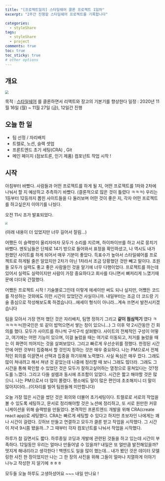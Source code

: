 ```yaml
---
title: "[프로젝트일지] 스타일쉐어 클론 프로젝트 1일차"
excerpt: "2주간 진행할 스타일쉐어 프로젝트를 기록합니다"

categories:
  - styleShare
tags:
  - styleShare
  - project
comments: true
toc: true
toc_sticky: true
# other options
---
```


## 개요

<img src="https://i.ibb.co/h2xWRXL/2020-11-16-6-27-04.png" style="zoom:67%;" />

목적 : [스타일쉐어](https://www.styleshare.kr/) 를 클론하면서 리액트와 장고의 기본기를 향상한다
일정 : 2020년 11월 16일 (월) ~ 11월 27일 (금), 12일간 진행

## 오늘 한 일

- 팀 선정 / 자리배치
- 트렐로, 노션, 슬랙 셋업
- 프론트엔드 초기 세팅(CRA) , Git
- 메인 페이지 (점보트론, 인기 제품) 컴포넌트 작업 시작 ! 


## 시작

아침부터 바빴다. 사람들과 어떤 프로젝트를 하게 될 지, 어떤 프로젝트를 1차와 2차에 나눠서 할 지 예상하고 추측하기 바빴다. (결론적으로 많은 것이 틀렸다 ㅋㅋㅋ) 우리는 1등부터 12등까지 뽑힌 사이트들을 다 둘러보며 어떤 것이 좋은 지, 각자 어떤 프로젝트를 하고싶은지 이야기를 나눴다. 

오전 11시 조가 발표되었다.

<img src="https://i.ibb.co/6RJHSJc/2020-11-17-9-21-08.png" style="zoom:50%;" />

(아래 내용이 더 있었지만 너무 길어서 잘림...)

어쨌든 이 슬랙방이 울리자마자 모두가 소리를 지르며, 하이파이브를 하고 서로 뭉치기 바빴다. 멘토님들은 단체로 14기 방으로 들어와서 표정을 확인하셨고, 나 역시도 내가 원했던 사이트를 하게 되어서 매우 기분이 좋았다. 득표수가 높아서 스타일쉐어를 프로젝트로 하게될 줄은 알았지만 2차가 아닌 1차라서 조금 당황했던 것만 빼고 말이다. 조원들 모두가 실력도 좋고 좋은 사람들인 것을 알기에 너무 다행이었다. 프로젝트를 하는데 있어서 실력도 실력이지만 사람이 가장 중요하다고 회사를 다니면서 뼈저리게 느꼈기때문에 더더욱 간절했다.

어쨌든 프로젝트 시작 ! 기술블로그인데 이렇게 에세이만 써도 되나 싶지만, 어쨌든 코드를 작성하는 것외에도 이런 시간이 있었던건 사실이니까. 내일부터는 조금 더 코드랑 기술 중심으로 작성해보도록 하겠습니다...에세이 형식이 아니라...계속 쓰면서 발전시키겠습니다

팀을 모아서 가장 먼저 했던 것은 자리배치, 팀명 정하기 그리고 **같이 점심먹기** 였다 ㅋㅋㅋㅋㅋ(한국인은 또 같이 밥먹으면서 쌓는 정이 있으니...) 그 이후 약 2시간동안 긴 회의를 했다. 모두가 사이트를 하나씩 구석구석 살펴봤다. 사이트의 전체적인 구성이 어떻고, 여기에는 어떤 기능이 있으며, 이걸 눌렀을 때는 여기로 이동되고, 저거를 눌렀을 때는 이 화면이 띄어지는 것을 살펴보았다. 그리고 빠르게 우선순위를 정했다. 한정된 시간안에 어떤 것부터 집중해서 할 것인지 정하는 것은 매우 중요하다. 나는 PM으로서 전체적인 회의를 이끌면서 선택과 집중을 하기위해 노력했다. 사실 욕심은 매우 컸다. 그래도 많이 쳐내려고 해서 쳐낸 것 같았는데 나중에 정리할 때 보니 그래도 많더라. 그래도 그 시간을 통해 확인할 수 있었던 것은 모두가 잘하고싶어하는 열정으로 뭉쳐있다는 것?정도를 느꼈다. 그리고 다들 설렘과 동시에 초조함이 있었다. 시간은 짧고 해야할 것은 많으니. 나는 PM으로서 더 많이 쫄렸다. 평소에도 말이 많은 편인데 초조해지니 더 말이 많아지더라...(이자리를 빌어 팀원들께 미안합니다)

오늘 가장 많은 시간을 썼던 것은 회의와 더불어 초기세팅이다. 트렐로로 서로의 작업을 볼 수 있도록 세팅하고, 문서로 정리해야할 것은 노션에 정리하고, 또 서로 원만한 커뮤니케이션을 위해 슬랙방을 만들었다. 본격적인 프론트엔드 개발을 위해 CRA(create react app)로 세팅했다. CRA는 빠르게 세팅할 수 있다고 하지만 초보자인 나에게는 꽤나 시간이 걸렸다. 깃허브 만들고 연결하고 모두가 클론 받고 작업을 시작했다. 그 시간이 저녁 9시쯤 됐을까...? 그 때부터 각자 컴포넌트를 나눠서 작업을 시작했다.

하루가 참 길면서도 짧다. 하루종일 코딩과 개발에 관련된 것들을 하고 있는데 시간이 부족하다. 12일동안 우리는 얼마나 만들어낼 수 있을까? 내일은 또 얼만큼 발전해있을까? 멋지게 해내리라고 생각한다 ! 백엔드도 일을 많이 했는데... 내가 봤던 것은 데이터 모델링한 사진 한 장이었지만 나는 그 한 장의 사진을 위해 그들이 얼마나 치열하게 이야기 나누고 작성한 지 알기에 ㅎㅎㅎ

모두들 오늘 하루도 고생하셨어요 ~~~
내일 만나요 ! 





